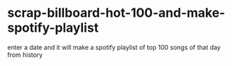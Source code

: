 # scrap-billboard-hot-100-and-make-spotify-playlist
enter a date and it will make a spotify playlist of top 100 songs of that day from history
